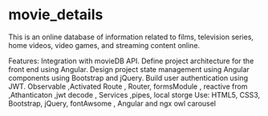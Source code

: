 # movie_details
This is an online database of information related to films, television series, home videos, video games, and streaming content online.

Features:
Integration with movieDB API.
Define project architecture for the front end using Angular.
Design project state management using Angular components using Bootstrap and jQuery.
Build user authentication using JWT.
Observable ,Activated Route , Router, formsModule , reactive from ,Athanticaton ,jwt decode , Services ,pipes, local storge
Use:
HTML5, CSS3, Bootstrap, jQuery, fontAwsome , Angular and ngx owl carousel

